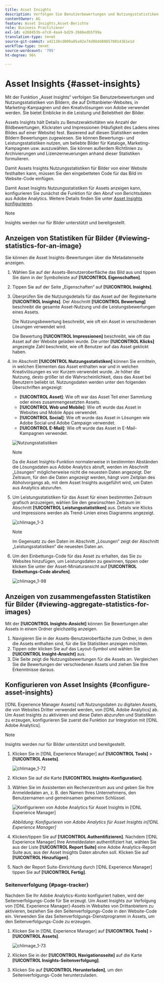 ```yaml
---
title: Asset Insights
description: Verfolgen Sie Benutzerbewertungen und Nutzungsstatistiken zu Bildern, die auf Websites von Drittanbietern, in Marketing-Kampagnen und in kreativen Lösungen der Adobe verwendet werden.
contentOwner: AG
feature: Asset Insights,Asset-Berichte
role: Business Practitioner
exl-id: e268453b-e7c0-4aa4-bd29-2686edb5f99a
translation-type: tm+mt
source-git-commit: a42138cd009a85a92e74d98dd808578014361e1d
workflow-type: tm+mt
source-wordcount: '795'
ht-degree: 96%

---
```


# Asset Insights {#asset-insights}

Mit der Funktion „Asset Insights“ verfolgen Sie Benutzerbewertungen und Nutzungsstatistiken von Bildern, die auf Drittanbieter-Websites, in Marketing-Kampagnen und den Kreativlösungen von Adobe verwendet werden. Sie bietet Einblicke in die Leistung und Beliebtheit der Bilder.

Assets Insights hält Details zu Benutzeraktivitäten wie Anzahl der Bildbewertungen, Klickraten und Impressionen (Häufigkeit des Ladens eines Bildes auf einer Website) fest. Basierend auf diesen Statistiken werden Bildern Bewertungen zugewiesen. Sie können Bewertungs- und Leistungsstatistiken nutzen, um beliebte Bilder für Kataloge, Marketing-Kampagnen usw. auszuwählen. Sie können außerdem Richtlinien zu Archivierungen und Lizenzerneuerungen anhand dieser Statistiken formulieren.

Damit Assets Insights Nutzungsstatistiken für Bilder von einer Website festhalten kann, müssen Sie den eingebetteten Code für das Bild im Website-Code einfügen.

Damit Asset Insights Nutzungsstatistiken für Assets anzeigen kann, konfigurieren Sie zunächst die Funktion für den Abruf von Berichtsdaten aus Adobe Analytics. Weitere Details finden Sie unter [Asset Insights konfigurieren](#configure-asset-insights).

>[!NOTE]
>
>Insights werden nur für Bilder unterstützt und bereitgestellt.

## Anzeigen von Statistiken für Bilder {#viewing-statistics-for-an-image}

Sie können die Asset Insights-Bewertungen über die Metadatenseite anzeigen.

1. Wählen Sie auf der Assets-Benutzeroberfläche das Bild aus und tippen Sie dann in der Symbolleiste auf **[!UICONTROL Eigenschaften]**.
1. Tippen Sie auf der Seite „Eigenschaften“ auf **[!UICONTROL Insights]**.
1. Überprüfen Sie die Nutzungsdetails für das Asset auf der Registerkarte **[!UICONTROL Insights]**. Der Abschnitt **[!UICONTROL Bewertung]** beschreibt die gesamte Asset-Nutzung und die Leistungsbewertungen eines Assets.

   Die Nutzungsbewertung beschreibt, wie oft ein Asset in verschiedenen Lösungen verwendet wird.

   Die Bewertung **[!UICONTROL Impressionen]** beschreibt, wie oft das Asset auf der Website geladen wurde. Die unter **[!UICONTROL Klicks]** angezeigte Zahl beschreibt, wie oft Benutzer auf das Asset geklickt haben.

1. Im Abschnitt **[!UICONTROL Nutzungsstatistiken]** können Sie ermitteln, in welchen Elementen das Asset enthalten war und in welchen Kreativlösungen es vor Kurzem verwendet wurde. Je höher die Nutzung, desto größer ist die Wahrscheinlichkeit, dass das Asset bei Benutzern beliebt ist. Nutzungsdaten werden unter den folgenden Überschriften angezeigt:

   * **[!UICONTROL Asset]**: Wie oft war das Asset Teil einer Sammlung oder eines zusammengesetzten Assets.
   * **[!UICONTROL Web und Mobile]**: Wie oft wurde das Asset in Websites und Mobile Apps verwendet.
   * **[!UICONTROL Social]**: Wie oft wurde das Asset in Lösungen wie Adobe Social und Adobe Campaign verwendet.
   * **[!UICONTROL E-Mail]**: Wie oft wurde das Asset in E-Mail-Kampagnen verwendet.

   ![Nutzungsstatistiken](assets/usage_statistics.png)

   >[!NOTE]
   >
   >Da die Asset Insights-Funktion normalerweise in bestimmten Abständen die Lösungsdaten aus Adobe Analytics abruft, werden im Abschnitt „Lösungen“ möglicherweise nicht die neuesten Daten angezeigt. Der Zeitraum, für den die Daten angezeigt werden, hängt vom Zeitplan des Abholvorgangs ab, mit dem Asset Insights ausgeführt wird, um Daten aus Analytics abzurufen.

1. Um Leistungsstatistiken für das Asset für einen bestimmten Zeitraum grafisch anzuzeigen, wählen Sie den gewünschten Zeitraum im Abschnitt **[!UICONTROL Leistungsstatistiken]** aus. Details wie Klicks und Impressions werden als Trend-Linien eines Diagramms angezeigt.

   ![chlimage_1-3](assets/chlimage_1-3.jpeg)

   >[!NOTE]
   >
   >Im Gegensatz zu den Daten im Abschnitt „Lösungen“ zeigt der Abschnitt „Leistungsstatistiken“ die neuesten Daten an.

1. Um den Einbettungs-Code für das Asset zu erhalten, das Sie zu Websites hinzufügen, um Leistungsdaten zu gewinnen, tippen oder klicken Sie unter der Asset-Miniaturansicht auf **[!UICONTROL Einbettungs-Code abrufen]**. <!-- For more information on how to include your Embed code in third-party web pages, see [Using Page Tracker and Embed code in web pages](/help/assets/use-page-tracker.md). -->

   ![chlimage_1-98](assets/chlimage_1-98.png)

## Anzeigen von zusammengefassten Statistiken für Bilder {#viewing-aggregate-statistics-for-images}

Mit der **[!UICONTROL Insights-Ansicht]** können Sie Bewertungen aller Assets in einem Ordner gleichzeitig anzeigen.

1. Navigieren Sie in der Assets-Benutzeroberfläche zum Ordner, in dem die Assets enthalten sind, für die Sie Statistiken anzeigen möchten.
1. Tippen oder klicken Sie auf das Layout-Symbol und wählen Sie **[!UICONTROL Insight-Ansicht]** aus.
1. Die Seite zeigt die Nutzungsbewertungen für die Assets an. Vergleichen Sie die Bewertungen der verschiedenen Assets und ziehen Sie Ihre Erkenntnisse daraus.

<!-- TBD: Commenting as Web Console is not available. Document the appropriate OSGi config method if available in CS.

## Schedule background job {#scheduling-background-job}

Asset Insights fetches usage data for assets from Adobe Analytics report suites in a periodic manner. By default, Asset Insights runs a background job every 24 hours at 2 AM to the fetch data. However, you can modify both the frequency and the time by configuring the **[!UICONTROL Adobe CQ DAM Asset Performance Report Sync Job]** service from the web console.

1. Click the [!DNL Experience Manager] logo, and go to **[!UICONTROL Tools]** > **[!UICONTROL Operations]** > **[!UICONTROL Web Console]**.
1. Open the **[!UICONTROL Adobe CQ DAM Asset Performance Report Sync Job]** service configuration.

   ![chlimage_1-99](assets/chlimage_1-99.png)

1. Specify the desired scheduler frequency and the start time for the job in the property scheduler expression. Save the changes.
-->

## Konfigurieren von Asset Insights {#configure-asset-insights}

[!DNL Experience Manager Assets] ruft Nutzungsdaten zu digitalen Assets, die von Websites Dritter verwendet werden, von [!DNL Adobe Analytics] ab. Um Asset Insights zu aktivieren und diese Daten abzurufen und Statistiken zu erzeugen, konfigurieren Sie zuerst die Funktion zur Integration mit [!DNL Adobe Analytics].

>[!NOTE]
>
>Insights werden nur für Bilder unterstützt und bereitgestellt.

1. Klicken Sie in [!DNL Experience Manager] auf **[!UICONTROL Tools]** > **[!UICONTROL Assets]**.

   ![chlimage_1-72](assets/chlimage_1-72.png)

1. Klicken Sie auf die Karte **[!UICONTROL Insights-Konfiguration]**.
1. Wählen Sie im Assistenten ein Rechenzentrum aus und geben Sie Ihre Anmeldedaten an, z. B. den Namen Ihres Unternehmens, den Benutzernamen und gemeinsamen geheimen Schlüssel.

   ![Konfigurieren von Adobe Analytics für Asset Insights in [!DNL Experience Manager]](assets/insights_config2.png)

   *Abbildung: Konfigurieren von Adobe Analytics für Asset Insights in[!DNL Experience Manager]*

1. Klicken/tippen Sie auf **[!UICONTROL Authentifizieren]**. Nachdem [!DNL Experience Manager] Ihre Anmeldedaten authentifiziert hat, wählen Sie aus der Liste **[!UICONTROL Report Suite]** eine Adobe Analytics-Report Suite aus, aus der Asset Insights Daten abrufen soll. Klicken Sie auf **[!UICONTROL Hinzufügen]**.
1. Nach der Report Suite-Einrichtung durch [!DNL Experience Manager] tippen Sie auf **[!UICONTROL Fertig]**.

### Seitenverfolgung {#page-tracker}

Nachdem Sie Ihr Adobe Analytics-Konto konfiguriert haben, wird der Seitenverfolgungs-Code für Sie erzeugt. Um Asset Insights zur Verfolgung von [!DNL Experience Manager]-Assets in Websites von Drittanbietern zu aktivieren, beziehen Sie den Seitenverfolgungs-Code in den Website-Code ein. Verwenden Sie das Seitenverfolgungs-Dienstprogramm in Assets, um den Seitenverfolgungs-Code zu erzeugen. <!--  For more information on how to include your Page Tracker code in third-party web pages, see [Using Page Tracker and Embed code in web pages](/help/assets/use-page-tracker.md). -->

1. Klicken Sie in [!DNL Experience Manager] auf **[!UICONTROL Tools]** > **[!UICONTROL Assets]**.

   ![chlimage_1-73](assets/chlimage_1-73.png)

1. Klicken Sie in der **[!UICONTROL Navigationsseite]** auf die Karte **[!UICONTROL Insights-Seitenverfolgung]**.
1. Klicken Sie auf **[!UICONTROL Herunterladen]**, um den Seitenverfolgungs-Code herunterzuladen.

<!--

## Using demo package for Asset Insights {#using-demo-package-for-asset-insights}

Using the demo package, you can enable Adobe Asset Insights to capture data from and generate insights for a sample web page.

1. Configure Asset Insights using the instructions in [Configure Asset Insights](#configure-asset-insights).
1. Download the sample [!DNL Experience Manager Assets] package from below and install the package from CRXDE package manager.

   [Get File](assets/insightsdemo.zip)

1. Download the ZIP file containing the sample web page from below and extract on your local file system.

   [Get File](assets/demosite.zip)

1. Click the web page to open it in the web browser.

   >[!CAUTION]
   >
   >Web Page is configured to load asset from the localhost server . In case your server is running somewhere else change server address from localhost to server address in the HTML content of the web page.

   >[!NOTE]
   >
   >The external web page can be in [!DNL Experience Manager] itself.

-->
